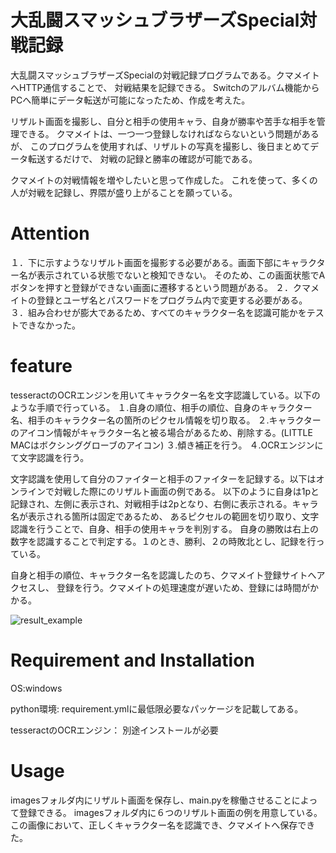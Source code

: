 # 大乱闘スマッシュブラザーズSpecial対戦記録
大乱闘スマッシュブラザーズSpecialの対戦記録プログラムである。クマメイトへHTTP通信することで、
対戦結果を記録できる。
Switchのアルバム機能からPCへ簡単にデータ転送が可能になったため、作成を考えた。

リザルト画面を撮影し、自分と相手の使用キャラ、自身が勝率や苦手な相手を管理できる。
クマメイトは、一つ一つ登録しなければならないという問題があるが、
このプログラムを使用すれば、リザルトの写真を撮影し、後日まとめてデータ転送するだけで、
対戦の記録と勝率の確認が可能である。

クマメイトの対戦情報を増やしたいと思って作成した。
これを使って、多くの人が対戦を記録し、界隈が盛り上がることを願っている。

# Attention

１．下に示すようなリザルト画面を撮影する必要がある。画面下部にキャラクター名が表示されている状態でないと検知できない。
そのため、この画面状態でAボタンを押すと登録ができない画面に遷移するという問題がある。
２．クマメイトの登録とユーザ名とパスワードをプログラム内で変更する必要がある。
３．組み合わせが膨大であるため、すべてのキャラクター名を認識可能かをテストできなかった。

# feature

tesseractのOCRエンジンを用いてキャラクター名を文字認識している。以下のような手順で行っている。
１.自身の順位、相手の順位、自身のキャラクター名、相手のキャラクター名の箇所のピクセル情報を切り取る。
２.キャラクターのアイコン情報がキャラクター名と被る場合があるため、削除する。(LITTLE MACはボクシンググローブのアイコン)
３.傾き補正を行う。
４.OCRエンジンにて文字認識を行う。

文字認識を使用して自分のファイターと相手のファイターを記録する。以下はオンラインで対戦した際にのリザルト画面の例である。
以下のように自身は1pと記録され、左側に表示され、対戦相手は2pとなり、右側に表示される。キャラ名が表示される箇所は固定であるため、
あるピクセルの範囲を切り取り、文字認識を行うことで、自身、相手の使用キャラを判別する。
自身の勝敗は右上の数字を認識することで判定する。１のとき、勝利、２の時敗北とし、記録を行っている。

自身と相手の順位、キャラクター名を認識したのち、クマメイト登録サイトへアクセスし、
登録を行う。クマメイトの処理速度が遅いため、登録には時間がかかる。

![result_example](https://user-images.githubusercontent.com/18396212/168417513-69198637-a6d6-4b02-9f62-af6f0eb9ac68.jpg)

# Requirement and Installation

OS:windows


python環境:
requirement.ymlに最低限必要なパッケージを記載してある。

tesseractのOCRエンジン：
別途インストールが必要

# Usage

imagesフォルダ内にリザルト画面を保存し、main.pyを稼働させることによって登録できる。
imagesフォルダ内に６つのリザルト画面の例を用意している。この画像において、正しくキャラクター名を認識でき、クマメイトへ保存できた。

